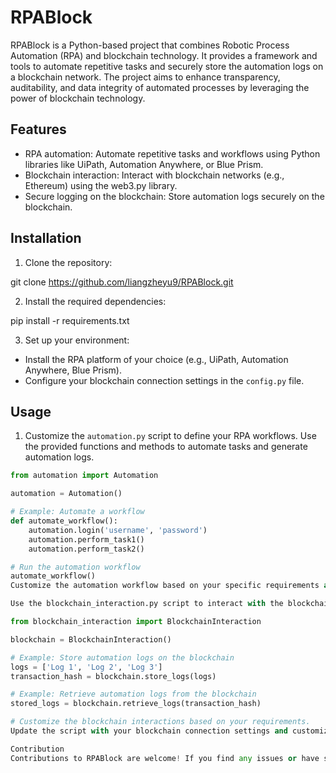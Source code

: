 # RPABlock

RPABlock is a Python-based project that combines Robotic Process Automation (RPA) and blockchain technology. It provides a framework and tools to automate repetitive tasks and securely store the automation logs on a blockchain network. The project aims to enhance transparency, auditability, and data integrity of automated processes by leveraging the power of blockchain technology.

## Features

- RPA automation: Automate repetitive tasks and workflows using Python libraries like UiPath, Automation Anywhere, or Blue Prism.
- Blockchain interaction: Interact with blockchain networks (e.g., Ethereum) using the web3.py library.
- Secure logging on the blockchain: Store automation logs securely on the blockchain.

## Installation

1. Clone the repository:

git clone https://github.com/liangzheyu9/RPABlock.git


2. Install the required dependencies:

pip install -r requirements.txt


3. Set up your environment:

- Install the RPA platform of your choice (e.g., UiPath, Automation Anywhere, Blue Prism).
- Configure your blockchain connection settings in the `config.py` file.

## Usage

1. Customize the `automation.py` script to define your RPA workflows. Use the provided functions and methods to automate tasks and generate automation logs.

```python
from automation import Automation

automation = Automation()

# Example: Automate a workflow
def automate_workflow():
    automation.login('username', 'password')
    automation.perform_task1()
    automation.perform_task2()

# Run the automation workflow
automate_workflow()
Customize the automation workflow based on your specific requirements and the tasks you want to automate using your chosen RPA platform.

Use the blockchain_interaction.py script to interact with the blockchain:

from blockchain_interaction import BlockchainInteraction

blockchain = BlockchainInteraction()

# Example: Store automation logs on the blockchain
logs = ['Log 1', 'Log 2', 'Log 3']
transaction_hash = blockchain.store_logs(logs)

# Example: Retrieve automation logs from the blockchain
stored_logs = blockchain.retrieve_logs(transaction_hash)

# Customize the blockchain interactions based on your requirements.
Update the script with your blockchain connection settings and customize the interactions based on your automation logs and requirements.

Contribution
Contributions to RPABlock are welcome! If you find any issues or have suggestions for improvements, please create a new issue or submit a pull request.
